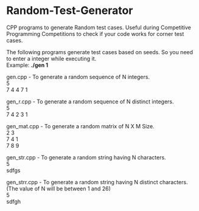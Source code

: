# Random-Test-Generator
CPP programs to generate Random test cases. Useful during Competitive Programming Competitions to check if your code works for corner test cases.

The following programs generate test cases based on seeds. So you need to enter a integer while executing it.  
Example:   **./gen 1**

gen.cpp - To generate a random sequence of N integers.  
          5  
          7 4 4 7 1  
          
gen_r.cpp - To generate a random sequence of N distinct integers.  
          5  
          7 4 2 3 1  
          
gen_mat.cpp - To generate a random matrix of N X M Size.  
          2 3  
          7 4 1  
          7 8 9  
          
gen_str.cpp - To generate a random string having N characters.  
          5  
          sdfgs  
         
gen_strr.cpp - To generate a random string having N distinct characters. (The value of N will be between 1 and 26)  
          5  
          sdfgh  
